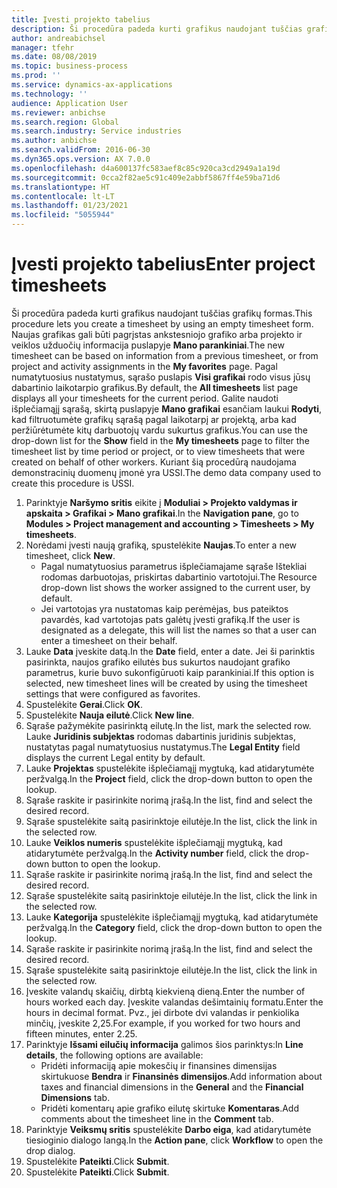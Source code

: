 ```yaml
---
title: Įvesti projekto tabelius
description: Ši procedūra padeda kurti grafikus naudojant tuščias grafikų formas.
author: andreabichsel
manager: tfehr
ms.date: 08/08/2019
ms.topic: business-process
ms.prod: ''
ms.service: dynamics-ax-applications
ms.technology: ''
audience: Application User
ms.reviewer: anbichse
ms.search.region: Global
ms.search.industry: Service industries
ms.author: anbichse
ms.search.validFrom: 2016-06-30
ms.dyn365.ops.version: AX 7.0.0
ms.openlocfilehash: d4a600137fc583aef8c85c920ca3cd2949a1a19d
ms.sourcegitcommit: 0cca2f82ae5c91c409e2abbf5867ff4e59ba71d6
ms.translationtype: HT
ms.contentlocale: lt-LT
ms.lasthandoff: 01/23/2021
ms.locfileid: "5055944"
---
```

# <a name="enter-project-timesheets"></a><span data-ttu-id="7e96f-103">Įvesti projekto tabelius</span><span class="sxs-lookup"><span data-stu-id="7e96f-103">Enter project timesheets</span></span>

<span data-ttu-id="7e96f-104">Ši procedūra padeda kurti grafikus naudojant tuščias grafikų formas.</span><span class="sxs-lookup"><span data-stu-id="7e96f-104">This procedure lets you create a timesheet by using an empty timesheet form.</span></span> <span data-ttu-id="7e96f-105">Naujas grafikas gali būti pagrįstas ankstesniojo grafiko arba projekto ir veiklos užduočių informacija puslapyje **Mano parankiniai**.</span><span class="sxs-lookup"><span data-stu-id="7e96f-105">The new timesheet can be based on information from a previous timesheet, or from project and activity assignments in the **My favorites** page.</span></span> <span data-ttu-id="7e96f-106">Pagal numatytuosius nustatymus, sąrašo puslapis **Visi grafikai** rodo visus jūsų dabartinio laikotarpio grafikus.</span><span class="sxs-lookup"><span data-stu-id="7e96f-106">By default, the **All timesheets** list page displays all your timesheets for the current period.</span></span> <span data-ttu-id="7e96f-107">Galite naudoti išplečiamąjį sąrašą, skirtą puslapyje **Mano grafikai** esančiam laukui **Rodyti**, kad filtruotumėte grafikų sąrašą pagal laikotarpį ar projektą, arba kad peržiūrėtumėte kitų darbuotojų vardu sukurtus grafikus.</span><span class="sxs-lookup"><span data-stu-id="7e96f-107">You can use the drop-down list for the **Show** field in the **My timesheets** page to filter the timesheet list by time period or project, or to view timesheets that were created on behalf of other workers.</span></span> <span data-ttu-id="7e96f-108">Kuriant šią procedūrą naudojama demonstracinių duomenų įmonė yra USSI.</span><span class="sxs-lookup"><span data-stu-id="7e96f-108">The demo data company used to create this procedure is USSI.</span></span>  

1. <span data-ttu-id="7e96f-109">Parinktyje **Naršymo sritis** eikite į **Moduliai > Projekto valdymas ir apskaita > Grafikai > Mano grafikai**.</span><span class="sxs-lookup"><span data-stu-id="7e96f-109">In the **Navigation pane**, go to **Modules > Project management and accounting > Timesheets > My timesheets**.</span></span>
2. <span data-ttu-id="7e96f-110">Norėdami įvesti naują grafiką, spustelėkite **Naujas**.</span><span class="sxs-lookup"><span data-stu-id="7e96f-110">To enter a new timesheet, click **New**.</span></span>
    - <span data-ttu-id="7e96f-111">Pagal numatytuosius parametrus išplečiamajame sąraše Ištekliai rodomas darbuotojas, priskirtas dabartinio vartotojui.</span><span class="sxs-lookup"><span data-stu-id="7e96f-111">The Resource drop-down list shows the worker assigned to the current user, by default.</span></span>  
    - <span data-ttu-id="7e96f-112">Jei vartotojas yra nustatomas kaip perėmėjas, bus pateiktos pavardės, kad vartotojas pats galėtų įvesti grafiką.</span><span class="sxs-lookup"><span data-stu-id="7e96f-112">If the user is designated as a delegate, this will list the names so that a user can enter a timesheet on their behalf.</span></span>  
3. <span data-ttu-id="7e96f-113">Lauke **Data** įveskite datą.</span><span class="sxs-lookup"><span data-stu-id="7e96f-113">In the **Date** field, enter a date.</span></span> <span data-ttu-id="7e96f-114">Jei ši parinktis pasirinkta, naujos grafiko eilutės bus sukurtos naudojant grafiko parametrus, kurie buvo sukonfigūruoti kaip parankiniai.</span><span class="sxs-lookup"><span data-stu-id="7e96f-114">If this option is selected, new timesheet lines will be created by using the timesheet settings that were configured as favorites.</span></span>  
4. <span data-ttu-id="7e96f-115">Spustelėkite **Gerai**.</span><span class="sxs-lookup"><span data-stu-id="7e96f-115">Click **OK**.</span></span>
5. <span data-ttu-id="7e96f-116">Spustelėkite **Nauja eilutė**.</span><span class="sxs-lookup"><span data-stu-id="7e96f-116">Click **New line**.</span></span>
6. <span data-ttu-id="7e96f-117">Sąraše pažymėkite pasirinktą eilutę.</span><span class="sxs-lookup"><span data-stu-id="7e96f-117">In the list, mark the selected row.</span></span> <span data-ttu-id="7e96f-118">Lauke **Juridinis subjektas** rodomas dabartinis juridinis subjektas, nustatytas pagal numatytuosius nustatymus.</span><span class="sxs-lookup"><span data-stu-id="7e96f-118">The **Legal Entity** field displays the current Legal entity by default.</span></span>   
7. <span data-ttu-id="7e96f-119">Lauke **Projektas** spustelėkite išplečiamąjį mygtuką, kad atidarytumėte peržvalgą.</span><span class="sxs-lookup"><span data-stu-id="7e96f-119">In the **Project** field, click the drop-down button to open the lookup.</span></span>
8. <span data-ttu-id="7e96f-120">Sąraše raskite ir pasirinkite norimą įrašą.</span><span class="sxs-lookup"><span data-stu-id="7e96f-120">In the list, find and select the desired record.</span></span>
9. <span data-ttu-id="7e96f-121">Sąraše spustelėkite saitą pasirinktoje eilutėje.</span><span class="sxs-lookup"><span data-stu-id="7e96f-121">In the list, click the link in the selected row.</span></span>
10. <span data-ttu-id="7e96f-122">Lauke **Veiklos numeris** spustelėkite išplečiamąjį mygtuką, kad atidarytumėte peržvalgą.</span><span class="sxs-lookup"><span data-stu-id="7e96f-122">In the **Activity number** field, click the drop-down button to open the lookup.</span></span>
11. <span data-ttu-id="7e96f-123">Sąraše raskite ir pasirinkite norimą įrašą.</span><span class="sxs-lookup"><span data-stu-id="7e96f-123">In the list, find and select the desired record.</span></span>
12. <span data-ttu-id="7e96f-124">Sąraše spustelėkite saitą pasirinktoje eilutėje.</span><span class="sxs-lookup"><span data-stu-id="7e96f-124">In the list, click the link in the selected row.</span></span>
13. <span data-ttu-id="7e96f-125">Lauke **Kategorija** spustelėkite išplečiamąjį mygtuką, kad atidarytumėte peržvalgą.</span><span class="sxs-lookup"><span data-stu-id="7e96f-125">In the **Category** field, click the drop-down button to open the lookup.</span></span>
14. <span data-ttu-id="7e96f-126">Sąraše raskite ir pasirinkite norimą įrašą.</span><span class="sxs-lookup"><span data-stu-id="7e96f-126">In the list, find and select the desired record.</span></span>
15. <span data-ttu-id="7e96f-127">Sąraše spustelėkite saitą pasirinktoje eilutėje.</span><span class="sxs-lookup"><span data-stu-id="7e96f-127">In the list, click the link in the selected row.</span></span>
16. <span data-ttu-id="7e96f-128">Įveskite valandų skaičių, dirbtą kiekvieną dieną.</span><span class="sxs-lookup"><span data-stu-id="7e96f-128">Enter the number of hours worked each day.</span></span> <span data-ttu-id="7e96f-129">Įveskite valandas dešimtainių formatu.</span><span class="sxs-lookup"><span data-stu-id="7e96f-129">Enter the hours in decimal format.</span></span> <span data-ttu-id="7e96f-130">Pvz., jei dirbote dvi valandas ir penkiolika minčių, įveskite 2,25.</span><span class="sxs-lookup"><span data-stu-id="7e96f-130">For example, if you worked for two hours and fifteen minutes, enter 2.25.</span></span>   
17. <span data-ttu-id="7e96f-131">Parinktyje **Išsami eilučių informacija** galimos šios parinktys:</span><span class="sxs-lookup"><span data-stu-id="7e96f-131">In **Line details**, the following options are available:</span></span>
    - <span data-ttu-id="7e96f-132">Pridėti informaciją apie mokesčių ir finansines dimensijas skirtukuose **Bendra** ir **Finansinės dimensijos**.</span><span class="sxs-lookup"><span data-stu-id="7e96f-132">Add information about taxes and financial dimensions in the **General** and the **Financial Dimensions** tab.</span></span>
    - <span data-ttu-id="7e96f-133">Pridėti komentarų apie grafiko eilutę skirtuke **Komentaras**.</span><span class="sxs-lookup"><span data-stu-id="7e96f-133">Add comments about the timesheet line in the **Comment** tab.</span></span>
20. <span data-ttu-id="7e96f-134">Parinktyje **Veiksmų sritis** spustelėkite **Darbo eiga**, kad atidarytumėte tiesioginio dialogo langą.</span><span class="sxs-lookup"><span data-stu-id="7e96f-134">In the **Action pane**, click **Workflow** to open the drop dialog.</span></span>
21. <span data-ttu-id="7e96f-135">Spustelėkite **Pateikti**.</span><span class="sxs-lookup"><span data-stu-id="7e96f-135">Click **Submit**.</span></span>
22. <span data-ttu-id="7e96f-136">Spustelėkite **Pateikti**.</span><span class="sxs-lookup"><span data-stu-id="7e96f-136">Click **Submit**.</span></span>

